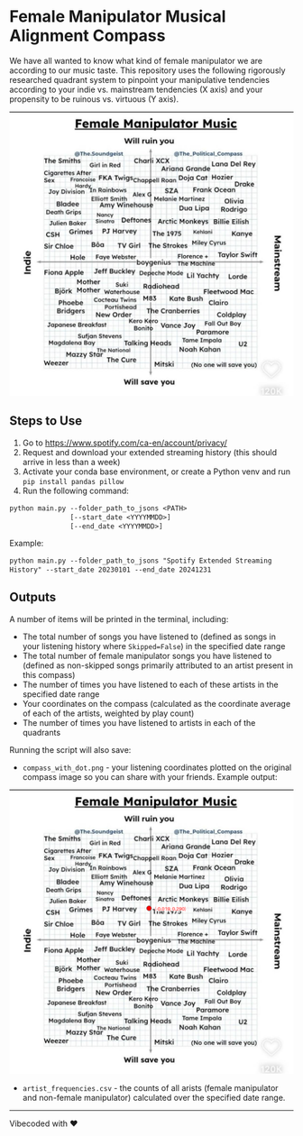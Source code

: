 # Female Manipulator Musical Alignment Compass

We have all wanted to know what kind of female manipulator we are according to our music taste. This repository uses the following rigorously researched quadrant system to pinpoint your manipulative tendencies according to your indie vs. mainstream tendencies (X axis) and your propensity to be ruinous vs. virtuous (Y axis). 

<img src="compass.jpg" width="600" alt="Female Manipulator Musical Compass">


## Steps to Use

1. Go to https://www.spotify.com/ca-en/account/privacy/
2. Request and download your extended streaming history (this should arrive in less than a week)
3. Activate your conda base environment, or create a Python venv and run `pip install pandas pillow`
4. Run the following command:
```
python main.py --folder_path_to_jsons <PATH>
               [--start_date <YYYYMMDD>]
               [--end_date <YYYYMMDD>]
```

Example:
```
python main.py --folder_path_to_jsons "Spotify Extended Streaming History" --start_date 20230101 --end_date 20241231
```

## Outputs
A number of items will be printed in the terminal, including:
- The total number of songs you have listened to (defined as songs in your listening history where `Skipped=False`) in the specified date range
- The total number of female manipulator songs you have listened to (defined as non-skipped songs primarily attributed to an artist present in this compass)
- The number of times you have listened to each of these artists in the specified date range
- Your coordinates on the compass (calculated as the coordinate average of each of the artists, weighted by play count)
- The number of times you have listened to artists in each of the quadrants

Running the script will also save:
- `compass_with_dot.png` - your listening coordinates plotted on the original compass image so you can share with your friends. Example output:

<img src="example_compass_with_dot.png" width="600" alt="Your Female Manipulator Musical Coordinates">

- `artist_frequencies.csv` - the counts of all arists (female manipulator and non-female manipulator) calculated over the specified date range. 

---

 Vibecoded with ❤️